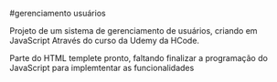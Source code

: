 #gerenciamento usuários

Projeto de um sistema de gerenciamento de usuários, criando em JavaScript
Através do curso da Udemy da HCode.

Parte do HTML templete pronto, faltando finalizar a programação do JavaScript para implemtentar as funcionalidades
